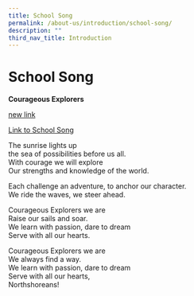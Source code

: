 ```yaml
---
title: School Song
permalink: /about-us/introduction/school-song/
description: ""
third_nav_title: Introduction
---
```

# **School Song**
**Courageous Explorers**  

[new link](https://drive.google.com/file/d/1ukA1AFR14x8z5AeI3WDSyVtlggva3-YO/view?usp=share_link)

[Link to School Song](https://go.gov.sg/nsps-schoolsong)

The sunrise lights up  
the sea of possibilities before us all.  
With courage we will explore  
Our strengths and knowledge of the world.   

Each challenge an adventure, to anchor our character.  
We ride the waves, we steer ahead.  

Courageous Explorers we are  
Raise our sails and soar.  
We learn with passion, dare to dream  
Serve with all our hearts.  

Courageous Explorers we are  
We always find a way.  
We learn with passion, dare to dream  
Serve with all our hearts,  
Northshoreans!